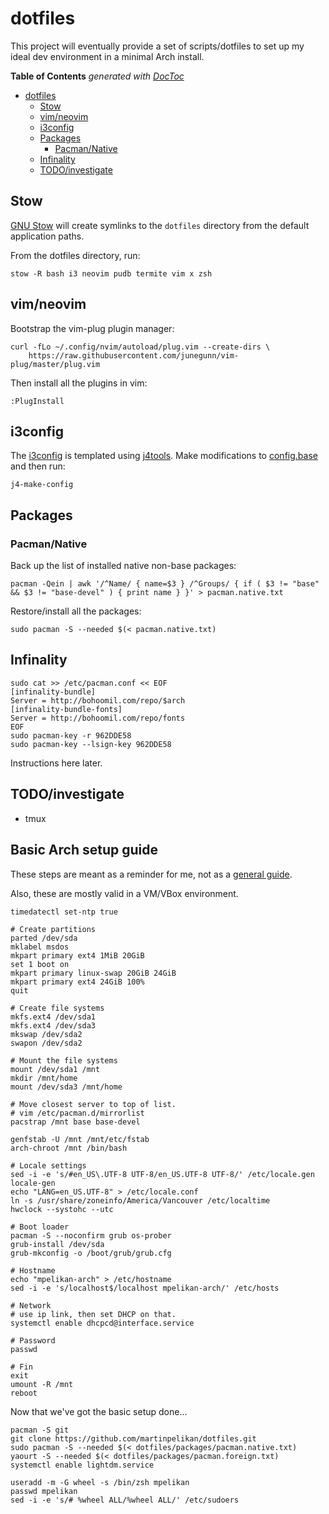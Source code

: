 # dotfiles
This project will eventually provide a set of scripts/dotfiles to set up my
ideal dev environment in a minimal Arch install.

**Table of Contents**  *generated with [DocToc](http://doctoc.herokuapp.com/)*

- [dotfiles](#)
    - [Stow](#)
    - [vim/neovim](#)
    - [i3config](#)
    - [Packages](#)
        - [Pacman/Native](#)
    - [Infinality](#)
    - [TODO/investigate](#)

## Stow
[GNU Stow](https://www.gnu.org/software/stow/) will create symlinks to the
`dotfiles` directory from the default application paths.

From the dotfiles directory, run:
```Shell
stow -R bash i3 neovim pudb termite vim x zsh
```

## vim/neovim
Bootstrap the vim-plug plugin manager:
```Shell
curl -fLo ~/.config/nvim/autoload/plug.vim --create-dirs \
    https://raw.githubusercontent.com/junegunn/vim-plug/master/plug.vim
```

Then install all the plugins in vim:
```VimL
:PlugInstall
```

## i3config
The [i3config](./i3/.i3/config) is templated using
[j4tools](http://www.j4tools.org/). Make modifications to
[config.base](./i3/.i3/config.base) and then run:
```Shell
j4-make-config
```

## Packages

### Pacman/Native
Back up the list of installed native non-base packages:

```Shell
pacman -Qein | awk '/^Name/ { name=$3 } /^Groups/ { if ( $3 != "base" && $3 != "base-devel" ) { print name } }' > pacman.native.txt
```

Restore/install all the packages:

```Shell
sudo pacman -S --needed $(< pacman.native.txt)
```

## Infinality
```Shell
sudo cat >> /etc/pacman.conf << EOF
[infinality-bundle]
Server = http://bohoomil.com/repo/$arch
[infinality-bundle-fonts]
Server = http://bohoomil.com/repo/fonts
EOF
sudo pacman-key -r 962DDE58 
sudo pacman-key --lsign-key 962DDE58
```
Instructions here later.


## TODO/investigate
* tmux

## Basic Arch setup guide
These steps are meant as a reminder for me, not as a
[general guide](https://wiki.archlinux.org/index.php/beginners'_guide).

Also, these are mostly valid in a VM/VBox environment.

```Shell
timedatectl set-ntp true

# Create partitions
parted /dev/sda
mklabel msdos
mkpart primary ext4 1MiB 20GiB
set 1 boot on
mkpart primary linux-swap 20GiB 24GiB
mkpart primary ext4 24GiB 100%
quit

# Create file systems
mkfs.ext4 /dev/sda1
mkfs.ext4 /dev/sda3
mkswap /dev/sda2
swapon /dev/sda2

# Mount the file systems
mount /dev/sda1 /mnt
mkdir /mnt/home
mount /dev/sda3 /mnt/home

# Move closest server to top of list.
# vim /etc/pacman.d/mirrorlist
pacstrap /mnt base base-devel

genfstab -U /mnt /mnt/etc/fstab
arch-chroot /mnt /bin/bash

# Locale settings
sed -i -e 's/#en_US\.UTF-8 UTF-8/en_US.UTF-8 UTF-8/' /etc/locale.gen
locale-gen
echo "LANG=en_US.UTF-8" > /etc/locale.conf
ln -s /usr/share/zoneinfo/America/Vancouver /etc/localtime
hwclock --systohc --utc

# Boot loader
pacman -S --noconfirm grub os-prober
grub-install /dev/sda
grub-mkconfig -o /boot/grub/grub.cfg

# Hostname
echo "mpelikan-arch" > /etc/hostname
sed -i -e 's/localhost$/localhost mpelikan-arch/' /etc/hosts

# Network
# use ip link, then set DHCP on that.
systemctl enable dhcpcd@interface.service

# Password
passwd

# Fin
exit
umount -R /mnt
reboot
```

Now that we've got the basic setup done...

```Shell
pacman -S git
git clone https://github.com/martinpelikan/dotfiles.git
sudo pacman -S --needed $(< dotfiles/packages/pacman.native.txt)
yaourt -S --needed $(< dotfiles/packages/pacman.foreign.txt)
systemctl enable lightdm.service

useradd -m -G wheel -s /bin/zsh mpelikan
passwd mpelikan
sed -i -e 's/# %wheel ALL/%wheel ALL/' /etc/sudoers
```
